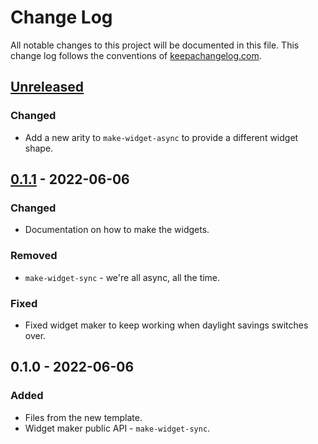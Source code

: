 # Change Log
All notable changes to this project will be documented in this file. This change log follows the conventions of [keepachangelog.com](http://keepachangelog.com/).

## [Unreleased]
### Changed
- Add a new arity to `make-widget-async` to provide a different widget shape.

## [0.1.1] - 2022-06-06
### Changed
- Documentation on how to make the widgets.

### Removed
- `make-widget-sync` - we're all async, all the time.

### Fixed
- Fixed widget maker to keep working when daylight savings switches over.

## 0.1.0 - 2022-06-06
### Added
- Files from the new template.
- Widget maker public API - `make-widget-sync`.

[Unreleased]: https://github.com/your-name/big-file-challenge/compare/0.1.1...HEAD
[0.1.1]: https://github.com/your-name/big-file-challenge/compare/0.1.0...0.1.1
